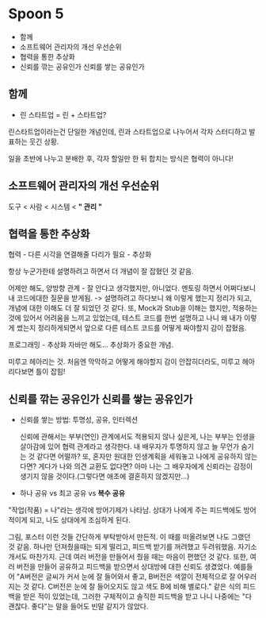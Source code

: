 
# Spoon 5

- 함께
- 소프트웨어 관리자의 개선 우선순위
- 협력을 통한 추상화
- 신뢰를 깎는 공유인가 신뢰를 쌓는 공유인가

## 함께
 - 린 스타트업 = 린 + 스타트업?

린스타트업이라는건 단일한 개념인데, 린과 스타트업으로 나누어서 각자 스터디하고 발표하는 웃긴 상황. 

일을 초반에 나누고 분배한 후, 각자 할일만 한 뒤 합치는 방식은 협력이 아니다! 



## 소프트웨어 관리자의 개선 우선순위
 도구 < 사람 < 시스템 < **" 관리 "**


## 협력을 통한 추상화
협력 - 다른 시각을 연결해줄 다리가 필요 - 추상화
 
항상 누군가한테 설명하려고 하면서 더 개념이 잘 잡혔던 것 같음.

어제만 해도, 양방향 관계 - 잘 안다고 생각했지만, 아니었다. 멘토링 하면서 어쩌다보니 내 코드에대한 질문을 받게됨. -> 설명하려고 하다보니 왜 이렇게 했는지 정리가 되고, 개념에 대한 이해도 더 잘 되었던 것 같다. 또, Mock과 Stub을 이해는 했지만, 적용하는 것에 있어서 어려움을 느끼고 있었는데, 테스트 코드를 한번 설명하고 나니 왜 내가 이렇게 썼는지 정리하게되면서 앞으로 다른 테스트 코드를 어떻게 짜야할지 감이 잡혔음.

프로그래밍 - 추상화 
자바만 해도... 추상화가 중요한 개념.

미루고 헤아리는 것. 처음엔 막막하고 어떻게 해야할지 감이 안잡히더라도, 미루고 헤아리다보면 틀이 잡힘!


## 신뢰를 깎는 공유인가 신뢰를 쌓는 공유인가
- 신뢰를 쌓는 방법: 투명성, 공유, 인터렉션
 
  신뢰에 관해서는 부부(연인) 관계에서도 적용되지 않나 싶은게, 나는 부부는 인생을 살아감에 있어 협력  관계라고 생각한다. 내 배우자가 투명하지 않고 늘 무언가 숨기는 것 같다면 어떨까? 또, 혼자만 원대한 인생계획을 세워놓고 나에게 공유하지 않는다면? 게다가 나와 의견 교환도 없다면? 아마 나는 그 배우자에게 신뢰라는 감정이 생기지 않을 것이다.(그렇다면 애초에 결혼하지 않겠지만...)


- 하나 공유 vs 최고 공유 vs **복수 공유**

 "작업(작품) = 나"라는 생각에 방어기제가 나타남. 상대가 나에게 주는 피드백에도 방어적이게 되고, 나도 상대에게 조심하게 된다.

  그림, 포스터 이런 것들 간단하게 부탁받아서 만든적. 이 때를 떠올려보면 나도 그랬던 것 같음. 하나만 던져줬을때는 되게 떨리고, 피드백 받기를 꺼려했고 두려워했음. 자기소개서도 마찬가지. 근데 여러 버전을 만들어서 줬을 때는 마음이 편했던 것 같다. 또한, 여러 버전을 만들어 공유하고 피드백을 받으면서 상대방에 대한 신뢰도 생겼었다. 예를들어 "A버전은 글씨가 커서 눈에 잘 들어와서 좋고, B버전은 색깔이 전체적으로 잘 어우러지는 것 같다. C버전은 눈에 잘 들어오지도 않고 색도 B에 비해 별로다." 같은 식의 피드백을 받은 적이 있었는데, 그러한 구체적이고 솔직한 피드백을 받고 나니 나중에는 "다 괜찮다. 좋다"는 말을 들어도 빈말 같지가 않았다. 
 

 


 




 
 
 
